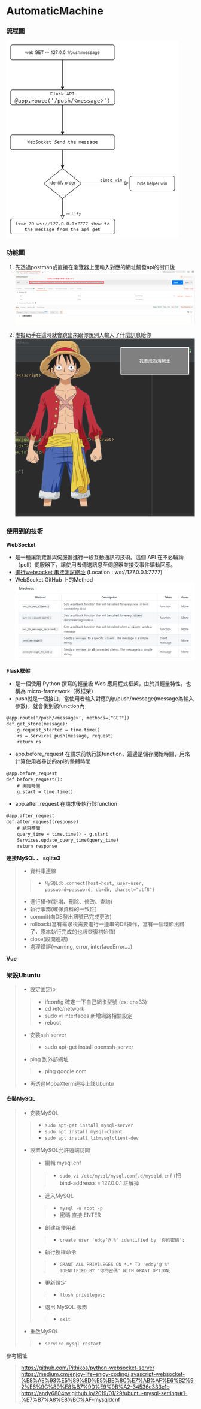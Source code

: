# AutomaticMachine

### 流程圖
![流程圖](Resource/flow.png)

### 功能圖
1. 先透過postman或直接在瀏覽器上面輸入對應的網址觸發api的街口後
![postman](Resource/postman.PNG)

2. 虛擬助手在這時就會跳出來跟你說別人輸入了什麼訊息給你
![luffy](Resource/result.PNG)

### 使用到的技術

**WebSocket**
* 是一種讓瀏覽器與伺服器進行一段互動通訊的技術。這個 API 在不必輪詢（poll）伺服器下，讓使用者傳送訊息至伺服器並接受事件驅動回應。
* [進行websocket 串接測試網址](http://websocket.org/echo.html) (Location : ws://127.0.0.1:7777)
* WebSocket GitHub 上的Method
![websocket method](Resource/websocketMethod.PNG)

**Flask框架**
* 是一個使用 Python 撰寫的輕量級 Web 應用程式框架，由於其輕量特性，也稱為 micro-framework（微框架）
* push就是一個接口，當使用者輸入對應的ip/push/message(message為輸入參數)，就會倒到該function內
```
@app.route('/push/<message>', methods=["GET"])
def get_store(message):
    g.request_started = time.time()
    rs = Services.push(message, request)
    return rs
```

* app.before_request 在請求前執行該function，這邊是儲存開始時間，用來計算使用者尋訪的api的整體時間
```
@app.before_request
def before_request():
    # 開始時間
    g.start = time.time()
```

* app.after_request 在請求後執行該function
```
@app.after_request
def after_request(response):
    # 結束時間
    query_time = time.time() - g.start
    Services.update_query_time(query_time)
    return response
```


**連接MySQL 、 sqlite3**
> - 資料庫連線
>> - ```MySQLdb.connect(host=host, user=user, password=password, db=db, charset="utf8")```
> - 進行操作(新增、刪除、修改、查詢)
> - 執行事務(確保資料的一致性)
> - commit(向DB發出訊號已完成更改)
> - rollback(當有需求視需要進行一連串的DB操作，當有一個環節出錯了，原本執行完成的也該恢復初始值)
> - close(段開連結)
> - 處理錯誤(warning, error, interfaceError....)

**Vue**

### 架設Ubuntu
> - 設定固定ip
>> - ifconfig 確定一下自己網卡型號 (ex: ens33) 
>> - cd /etc/network
>> - sudo vi interfaces 新增網路相關設定
>> - reboot
> - 安裝ssh server
>> - sudo apt-get install openssh-server
> - ping 到外部網址
>> - ping google.com
> - 再透過MobaXterm連接上該Ubuntu

#### 安裝MySQL
> - 安裝MySQL
>> - ```sudo apt-get install mysql-server```
>> - ```sudo apt install mysql-client```
>> - ```sudo apt install libmysqlclient-dev```
> - 設置MySQL允許遠端訪問
>> - 編輯 mysql.cnf
>>> - ```sudo vi /etc/mysql/mysql.conf.d/mysqld.cnf``` (把 bind-addresss = 127.0.0.1 註解掉
>> - 進入MySQL
>>> - ```mysql -u root -p```
>>> - 密碼 直接 ENTER
>> - 創建新使用者
>>> - ```create user 'eddy'@'%' identified by '你的密碼'; ```
>> - 執行授權命令
>>> - ```GRANT ALL PRIVILEGES ON *.* TO 'eddy'@'%' IDENTIFIED BY '你的密碼' WITH GRANT OPTION;```
>> - 更新設定
>>> - ```flush privileges; ```
>> - 退出 MySQL 服務
>>> - ```exit```
> - 重啟MySQL
>> - ```service mysql restart``` 


參考網址
> https://github.com/Pithikos/python-websocket-server
> https://medium.cm/enjoy-life-enjoy-coding/javascript-websocket-%E8%AE%93%E5%89%8D%E5%BE%8C%E7%AB%AF%E6%B2%92%E6%9C%89%E8%B7%9D%E9%9B%A2-34536c333e1b
> https://andy6804tw.github.io/2019/01/29/ubuntu-mysql-setting/#1-%E7%B7%A8%E8%BC%AF-mysqldcnf